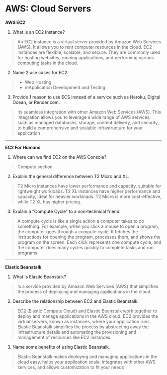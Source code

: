 # AWS: Cloud Servers


**AWS EC2**

1. What is an EC2 Instance?

> An EC2 instance is a virtual server provided by Amazon Web Services (AWS). It allows you to rent computer resources in the cloud. EC2 instances are flexible, scalable, and secure. They are commonly used for hosting websites, running applications, and performing various computing tasks in the cloud.

2. Name 2 use cases for EC2.

> * Web Hosting 
> * mApplication Development and Testing

3. Provide 1 reason to use ECS instead of a service such as Heroku, Digital Ocean, or Render.com.

> Its seamless integration with other Amazon Web Services (AWS). This integration allows you to leverage a wide range of AWS services, such as managed databases, storage, content delivery, and security, to build a comprehensive and scalable infrastructure for your application

----

**EC2 For Humans**

1. Where can we find EC2 on the AWS Console?

> Compute section

2. Explain the general difference between T2 Micro and XL.

> T2 Micro instances have lower performance and capacity, suitable for lightweight workloads. T2 XL instances have higher performance and capacity, ideal for heavier workloads. T2 Micro is more cost-effective, while T2 XL has higher pricing.

3. Explain a “Compute Cycle” to a non-technical friend.

> A compute cycle is like a single action a computer takes to do something. For example, when you click a mouse to open a program, the computer goes through a compute cycle. It fetches the instructions for opening the program, processes them, and shows the program on the screen. Each click represents one compute cycle, and the computer does many cycles quickly to complete tasks and run programs.

----

**Elastic Beanstalk**

1. What is Elastic Beanstalk?

> Is a service provided by Amazon Web Services (AWS) that simplifies the process of deploying and managing applications in the cloud. 

2. Describe the relationship between EC2 and Elastic Beanstalk.

> EC2 (Elastic Compute Cloud) and Elastic Beanstalk work together to deploy and manage applications in the AWS cloud. EC2 provides the virtual servers, known as instances, where your application runs. Elastic Beanstalk simplifies the process by abstracting away the infrastructure details and automating the provisioning and management of resources like EC2 instances. 

3. Name some benefits of using Elastic Beanstalk.

> Elastic Beanstalk makes deploying and managing applications in the cloud easy, helps your application scale, integrates with other AWS services, and allows customization to fit your needs